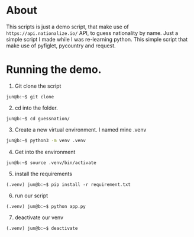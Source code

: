 # About
This scripts is just a demo script, that make use of `https://api.nationalize.io/` API, to guess nationality by name.
Just a simple script I made while I was re-learning python.
This simple script that make use of  pyfiglet, pycountry and request.

# Running the demo.
1. Git clone the script
```
jun@b:~$ git clone 
```
2. cd into the folder.
```
jun@b:~$ cd guessnation/
```
3. Create a new virtual environment. I named mine .venv
```bash
jun@b:~$ python3 -m venv .venv
```

4. Get into the environment
```
jun@b:~$ source .venv/bin/activate
``` 
5. install the requirements
```
(.venv) jun@b:~$ pip install -r requirement.txt
```
6. run our script
```
(.venv) jun@b:~$ python app.py
```
7. deactivate our venv
```
(.venv) jun@b:~$ deactivate
```